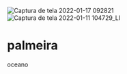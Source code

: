 ![Captura de tela 2022-01-17 092821](https://user-images.githubusercontent.com/81639067/161629377-07cc03ae-59bb-432a-bf63-c8a471ddbd0e.png)
![Captura de tela 2022-01-11 104729_LI](https://user-images.githubusercontent.com/81639067/161617199-5742a075-0a35-4794-9212-fdfe31ed8ba1.jpg)
# palmeira
oceano
